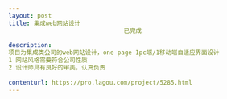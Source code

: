 ```yaml
---                
layout: post       
title: 集成web网站设计
                                已完成
           
description: 
项目为集成类公司的web网站设计，one page 1pc端/1移动端自适应界面设计
1 网站风格需要符合公司性质
2 设计师具有良好的审美，认真负责
     
contenturl: https://pro.lagou.com/project/5285.html      
---                 
```

